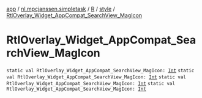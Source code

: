 [app](../../../index.md) / [nl.mpcjanssen.simpletask](../../index.md) / [R](../index.md) / [style](index.md) / [RtlOverlay_Widget_AppCompat_SearchView_MagIcon](.)

# RtlOverlay_Widget_AppCompat_SearchView_MagIcon

`static val RtlOverlay_Widget_AppCompat_SearchView_MagIcon: `[`Int`](https://kotlinlang.org/api/latest/jvm/stdlib/kotlin/-int/index.html)
`static val RtlOverlay_Widget_AppCompat_SearchView_MagIcon: `[`Int`](https://kotlinlang.org/api/latest/jvm/stdlib/kotlin/-int/index.html)
`static val RtlOverlay_Widget_AppCompat_SearchView_MagIcon: `[`Int`](https://kotlinlang.org/api/latest/jvm/stdlib/kotlin/-int/index.html)
`static val RtlOverlay_Widget_AppCompat_SearchView_MagIcon: `[`Int`](https://kotlinlang.org/api/latest/jvm/stdlib/kotlin/-int/index.html)